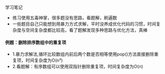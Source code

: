 ﻿学习笔记
* 练习使用五毒神掌，很多题没有思路，看题解，刷遍数
* 一些题目自己只能想到用暴力方式求解，平时没养成优化代码的习惯，时间复杂度与空间复杂度都比较高，看了题解发现多种思路与优化方法，真棒
#### 例题：删除排序数组中的重复项
* 1.暴力求解法,循环比较数组内前后两个数是否相等使用pop()方法直接删除重复项，时间复杂度为O(n²)
* 2.看题解：有序数组可以使用双指针删除重复项，时间复杂度为O(n)
